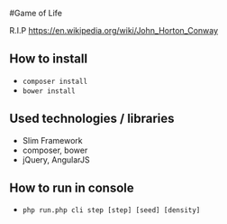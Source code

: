 #Game of Life

R.I.P https://en.wikipedia.org/wiki/John_Horton_Conway 

## How to install

- `composer install`
- `bower install`

## Used technologies / libraries

- Slim Framework
- composer, bower
- jQuery, AngularJS

## How to run in console
- `php run.php cli step [step] [seed] [density]`
